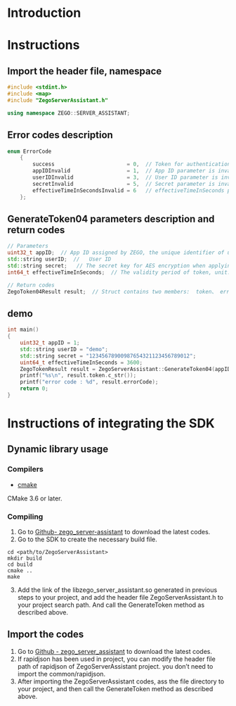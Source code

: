 # Introduction

# Instructions

## Import the header file, namespace

```c++
#include <stdint.h>
#include <map>
#include "ZegoServerAssistant.h"

using namespace ZEGO::SERVER_ASSISTANT;
```

## Error codes description

```c++
enum ErrorCode
    {
        success                       = 0,  // Token for authentication obtained successfully.
        appIDInvalid                  = 1,  // App ID parameter is invalid.
        userIDInvalid                 = 3,  // User ID parameter is invalid.
        secretInvalid                 = 5,  // Secret parameter is invalid.
        effectiveTimeInSecondsInvalid = 6   // effectiveTimeInSeconds parameter is invalid.
    };
```

## GenerateToken04 parameters description and return codes

```c++
// Parameters
uint32_t appID;  // App ID assigned by ZEGO, the unique identifier of user.
std::string userID;  //   User ID
std::string secret;   // The secret key for AES encryption when applying for token.
int64_t effectiveTimeInSeconds;  // The validity period of token, unit: second

// Return codes
ZegoToken04Result result;  // Struct contains two members:  token、 errorInfo; errorInfo includes errorCode, errorMessage
```

## demo

```c++
int main() 
{
    uint32_t appID = 1;
    std::string userID = "demo";
    std::string secret = "12345678900987654321123456789012";
    uint64_t effectiveTimeInSeconds = 3600;
    ZegoTokenResult result = ZegoServerAssistant::GenerateToken04(appID, userID, secret, effectiveTimeInSeconds);
    printf("%s\n", result.token.c_str());
    printf("error code : %d", result.errorCode);
    return 0;
}
```

# Instructions of integrating the SDK

## Dynamic library usage

### Compilers

- [cmake](https://cmake.org/)

CMake 3.6 or later.

### Compiling

1. Go to [Github- zego_server-assistant](https://github.com/zegoim/zego_server_assistant) to download the latest codes.
2. Go to the SDK to create the necessary build file.

```
cd <path/to/ZegoServerAssistant>
mkdir build
cd build
cmake ..
make
```

3. Add the link of the libzego_server_assistant.so generated in previous steps to your project, and add the header file ZegoServerAssistant.h to your project search path. And call the GenerateToken method as described above.

##  Import the codes 

1. Go to [Github - zego_server_assistant](https://github.com/zegoim/zego_server_assistant) to download the latest codes.
2. If rapidjson has been used in project, you can modify the header file path of rapidjson of ZegoServerAssistant project. you don’t need to import the common/rapidjson.
3. After importing the ZegoServerAssistant codes, ass the file directory to your project, and then call the GenerateToken method as described above. 
